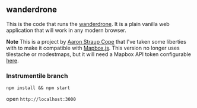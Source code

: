 wanderdrone
--

This is the code that runs the
[wanderdrone](http://www.aaronland.info/wanderdrone/). It is a plain vanilla web
application that will work in any modern browser.

**Note** This is a project by [Aaron Straup Cope](https://github.com/straup/wanderdrone) that I've taken some liberties with to make it compatible with [Mapbox.js](http://www.mapbox.com/mapbox.js). This version no longer uses tilestache or modestmaps, but it will need a Mapbox API token configurable [here](https://github.com/camilleanne/wanderdrone/blob/master/wanderdrone.js).


### Instrumentile branch

`npm install && npm start`

open `http://localhost:3000`
